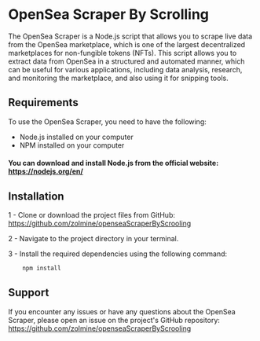 # OpenSea Scraper By Scrolling
The OpenSea Scraper is a Node.js script that allows you to scrape live data from the OpenSea marketplace, which is one of the largest decentralized marketplaces for non-fungible tokens (NFTs). This script allows you to extract data from OpenSea in a structured and automated manner, which can be useful for various applications, including data analysis, research, and monitoring the marketplace, and also using it for snipping tools.

## Requirements

To use the OpenSea Scraper, you need to have the following:

* Node.js installed on your computer
* NPM installed on your computer

#### You can download and install Node.js from the official website: https://nodejs.org/en/

## Installation
1 -  Clone or download the project files from GitHub: 
            https://github.com/zolmine/openseaScraperByScrooling

2 - Navigate to the project directory in your terminal.

3 - Install the required dependencies using the following command:

```bash
    npm install
```



## Support

If you encounter any issues or have any questions about the OpenSea Scraper, please open an issue on the project's GitHub repository: https://github.com/zolmine/openseaScraperByScrooling






